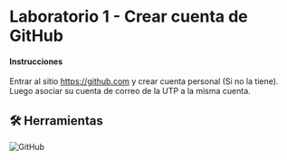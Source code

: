 
# Laboratorio 1 - Crear cuenta de GitHub

#### Instrucciones
Entrar al sitio https://github.com y crear cuenta personal (Si no la tiene). Luego asociar su cuenta de correo de la UTP a la misma cuenta.




## 🛠 Herramientas
![GitHub](https://img.shields.io/badge/github-%23121011.svg?style=for-the-badge&logo=github&logoColor=white)



